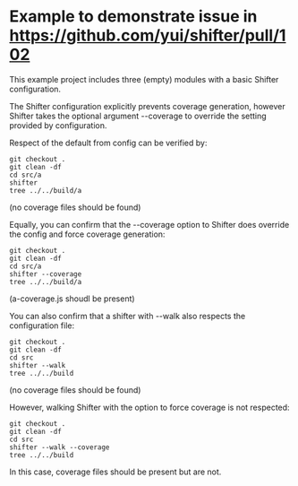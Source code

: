 Example to demonstrate issue in https://github.com/yui/shifter/pull/102
=======================================================================

This example project includes three (empty) modules with a basic Shifter
configuration.

The Shifter configuration explicitly prevents coverage generation, however
Shifter takes the optional argument --coverage to override the setting
provided by configuration.

Respect of the default from config can be verified by:
```terminal
git checkout .
git clean -df
cd src/a
shifter
tree ../../build/a
```
(no coverage files should be found)

Equally, you can confirm that the --coverage option to Shifter does
override the config and force coverage generation:
```terminal
git checkout .
git clean -df
cd src/a
shifter --coverage
tree ../../build/a
```
(a-coverage.js shoudl be present)

You can also confirm that a shifter with --walk also respects the
configuration file:
```terminal
git checkout .
git clean -df
cd src
shifter --walk
tree ../../build
```
(no coverage files should be found)

However, walking Shifter with the option to force coverage is not
respected:
```terminal
git checkout .
git clean -df
cd src
shifter --walk --coverage
tree ../../build
```
In this case, coverage files should be present but are not.
